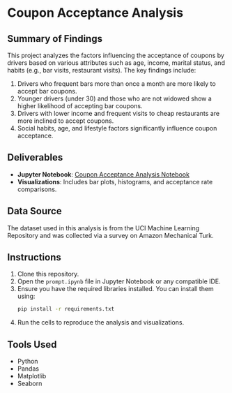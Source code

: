 # Coupon Acceptance Analysis

## Summary of Findings
This project analyzes the factors influencing the acceptance of coupons by drivers based on various attributes such as age, income, marital status, and habits (e.g., bar visits, restaurant visits). The key findings include:

1. Drivers who frequent bars more than once a month are more likely to accept bar coupons.
2. Younger drivers (under 30) and those who are not widowed show a higher likelihood of accepting bar coupons.
3. Drivers with lower income and frequent visits to cheap restaurants are more inclined to accept coupons.
4. Social habits, age, and lifestyle factors significantly influence coupon acceptance.

## Deliverables
- **Jupyter Notebook**: [Coupon Acceptance Analysis Notebook](./prompt.ipynb)
- **Visualizations**: Includes bar plots, histograms, and acceptance rate comparisons.

## Data Source
The dataset used in this analysis is from the UCI Machine Learning Repository and was collected via a survey on Amazon Mechanical Turk.

## Instructions
1. Clone this repository.
2. Open the `prompt.ipynb` file in Jupyter Notebook or any compatible IDE.
3. Ensure you have the required libraries installed. You can install them using:
   ```bash
   pip install -r requirements.txt
   ```
3. Run the cells to reproduce the analysis and visualizations.

## Tools Used
- Python
- Pandas
- Matplotlib
- Seaborn